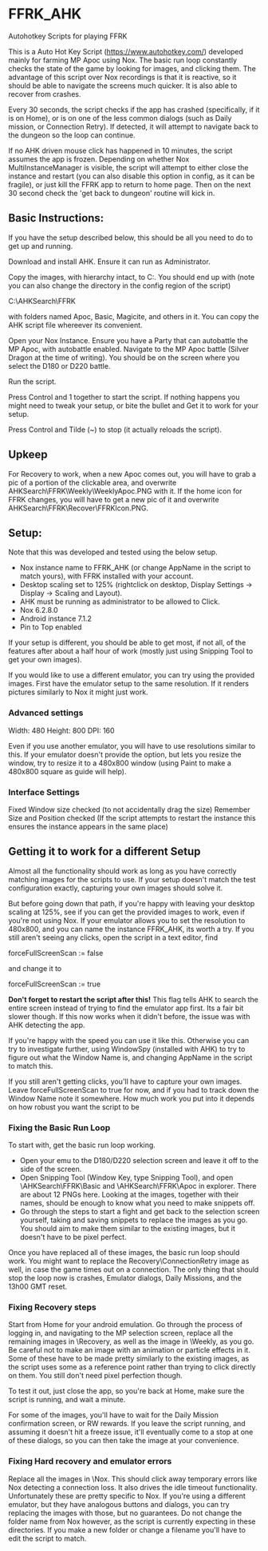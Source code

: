 # FFRK_AHK
Autohotkey Scripts for playing FFRK

This is a Auto Hot Key Script (https://www.autohotkey.com/) developed mainly for farming MP Apoc using Nox. The basic run loop constantly checks the state of the game by looking for images, and clicking them. The advantage of this script over Nox recordings is that it is reactive, so it should be able to navigate the screens much quicker. It is also able to recover from crashes.

Every 30 seconds, the script checks if the app has crashed (specifically, if it is on Home), or is on one of the less common dialogs (such as Daily mission, or Connection Retry). If detected, it will attempt to navigate back to the dungeon so the loop can continue.

If no AHK driven mouse click has happened in 10 minutes, the script assumes the app is frozen. Depending on whether Nox MultiInstanceManager is visible, the script will attempt to either close the instance and restart (you can also disable this option in config, as it can be fragile), or just kill the FFRK app to return to home page. Then on the next 30 second check the 'get back to dungeon' routine will kick in.

## Basic Instructions:
If you have the setup described below, this should be all you need to do to get up and running.

Download and install AHK. Ensure it can run as Administrator.

Copy the images, with hierarchy intact, to C:\. You should end up with (note you can also change the directory in the config region of the script)
  
  C:\AHKSearch\FFRK

with folders named Apoc, Basic, Magicite, and others in it. You can copy the AHK script file whereever its convenient.

Open your Nox Instance. Ensure you have a Party that can autobattle the MP Apoc, with autobattle enabled. Navigate to the MP Apoc battle (Silver Dragon at the time of writing). You should be on the screen where you select the D180 or D220 battle. 

Run the script.

Press Control and 1 together to start the script. If nothing happens you might need to tweak your setup, or bite the bullet and Get it to work for your setup.

Press Control and Tilde (~) to stop (it actually reloads the script).

## Upkeep
For Recovery to work, when a new Apoc comes out, you will have to grab a pic of a portion of the clickable area, and overwrite AHKSearch\FFRK\Weekly\WeeklyApoc.PNG with it. If the home icon for FFRK changes, you will have to get a new pic of it and overwrite AHKSearch\FFRK\Recover\FFRKIcon.PNG.

## Setup:
Note that this was developed and tested using the below setup. 

  * Nox instance name to FFRK_AHK (or change AppName in the script to match yours), with FFRK installed with your account.
  * Desktop scaling set to 125% (rightclick on desktop, Display Settings -> Display -> Scaling and Layout).
  * AHK must be running as administrator to be allowed to Click.
  * Nox 6.2.8.0
  * Android instance 7.1.2
  * Pin to Top enabled


If your setup is different, you should be able to get most, if not all, of the features after about a half hour of work (mostly just using Snipping Tool to get your own images). 

If you would like to use a different emulator, you can try using the provided images. First have the emulator setup to the same resolution. If it renders pictures similarly to Nox it might just work.

### Advanced settings

  Width: 480		Height: 800		DPI: 160		

Even if you use another emulator, you will have to use resolutions similar to this. If your emulator doesn't provide the option, but lets you resize the window, try to resize it to a 480x800 window (using Paint to make a 480x800 square as guide will help).

### Interface Settings
  Fixed Window size checked (to not accidentally drag the size)
	Remember Size and Position checked (If the script attempts to restart the instance this ensures the instance appears in the same place)
	
  
## Getting it to work for a different Setup
Almost all the functionality should work as long as you have correctly matching images for the scripts to use. If your setup doesn't match the test configuration exactly, capturing your own images should solve it.

But before going down that path, if you're happy with leaving your desktop scaling at 125%, see if you can get the provided images to work, even if you're not using Nox. If your emulator allows you to set the resolution to 480x800, and you can name the instance FFRK_AHK, its worth a try. If you still aren't seeing any clicks, open the script in a text editor, find 

  forceFullScreenScan := false
 
and change it to
  
  forceFullScreenScan := true
  
**Don't forget to restart the script after this!** This flag tells AHK to search the entire screen instead of trying to find the emulator app first. Its a fair bit slower though. If this now works when it didn't before, the issue was with AHK detecting the app.

If you're happy with the speed you can use it like this. Otherwise you can try to investigate further, using WindowSpy (installed with AHK) to try to figure out what the Window Name is, and changing AppName in the script to match this.

If you still aren't getting clicks, you'll have to capture your own images. Leave forceFullScreenScan to true for now, and if you had to track down the Window Name note it somewhere. How much work you put into it depends on how robust you want the script to be

### Fixing the Basic Run Loop
To start with, get the basic run loop working. 

* Open your emu to the D180/D220 selection screen and leave it off to the side of the screen. 
* Open Snipping Tool (Window Key, type Snipping Tool), and open \AHKSearch\FFRK\Basic and  \AHKSearch\FFRK\Apoc in explorer. There are about 12 PNGs here. Looking at the images, together with their names, should be enough to know what you need to make snippets off.
* Go through the steps to start a fight and get back to the selection screen yourself, taking and saving snippets to replace the images as you go. You should aim to make them similar to the existing images, but it doesn't have to be pixel perfect.

Once you have replaced all of these images, the basic run loop should work. You might want to replace the Recovery\ConnectionRetry image as well, in case the game times out on a connection. The only thing that should stop the loop now is crashes, Emulator dialogs, Daily Missions, and the 13h00 GMT reset.


### Fixing Recovery steps ###
Start from Home for your android emulation. Go through the process of logging in, and navigating to the MP selection screen, replace all the remaining images in \Recovery, as well as the image in \Weekly, as you go. Be careful not to make an image with an animation or particle effects in it. Some of these have to be made pretty similarly to the existing images, as the script uses some as a reference point rather than trying to click directly on them. You still don't need pixel perfection though. 

To test it out, just close the app, so you're back at Home, make sure the script is running, and wait a minute.

For some of the images, you'll have to wait for the Daily Mission confirmation screen, or RW rewards. If you leave the script running, and assuming it doesn't hit a freeze issue, it'll eventually come to a stop at one of these dialogs, so you can then take the image at your convenience.

### Fixing Hard recovery and emulator errors ###
Replace all the images in \Nox. This should click away temporary errors like Nox detecting a connection loss. It also drives the idle timeout functionality. Unfortunately these are pretty specific to Nox. If you're using a different emulator, but they have analogous buttons and dialogs, you can try replacing the images with those, but no guarantees. Do not change the folder name from Nox however, as the script is currently expecting in these directories. If you make a new folder or change a filename you'll have to edit the script to match.

	
